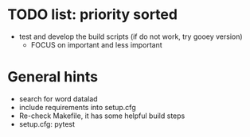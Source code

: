 # TODO list: priority sorted
- test and develop the build scripts (if do not work, try gooey version)
  - FOCUS on important and less important

# General hints
- search for word datalad
- include requirements into setup.cfg
- Re-check Makefile, it has some helpful build steps
- setup.cfg: pytest
